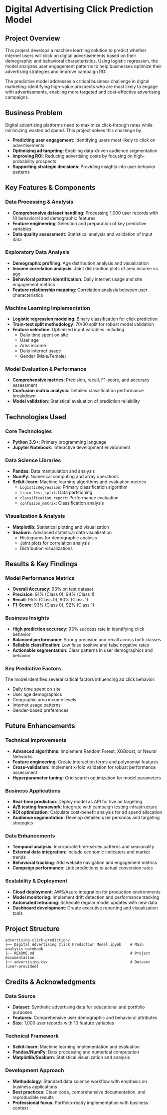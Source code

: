 # Digital Advertising Click Prediction Model

## Project Overview

This project develops a machine learning solution to predict whether internet users will click on digital advertisements based on their demographic and behavioral characteristics. Using logistic regression, the model analyzes user engagement patterns to help businesses optimize their advertising strategies and improve campaign ROI.

The predictive model addresses a critical business challenge in digital marketing: identifying high-value prospects who are most likely to engage with advertisements, enabling more targeted and cost-effective advertising campaigns.

## Business Problem

Digital advertising platforms need to maximize click-through rates while minimizing wasted ad spend. This project solves this challenge by:

- **Predicting user engagement**: Identifying users most likely to click on advertisements
- **Optimizing ad targeting**: Enabling data-driven audience segmentation
- **Improving ROI**: Reducing advertising costs by focusing on high-probability prospects
- **Supporting strategic decisions**: Providing insights into user behavior patterns

## Key Features & Components

### Data Processing & Analysis
- **Comprehensive dataset handling**: Processing 1,000 user records with 10 behavioral and demographic features
- **Feature engineering**: Selection and preparation of key predictive variables
- **Data quality assessment**: Statistical analysis and validation of input data

### Exploratory Data Analysis
- **Demographic profiling**: Age distribution analysis and visualization
- **Income correlation analysis**: Joint distribution plots of area income vs. age
- **Behavioral pattern identification**: Daily internet usage and site engagement metrics
- **Feature relationship mapping**: Correlation analysis between user characteristics

### Machine Learning Implementation
- **Logistic regression modeling**: Binary classification for click prediction
- **Train-test split methodology**: 70/30 split for robust model validation
- **Feature selection**: Optimized input variables including:
  - Daily time spent on site
  - User age
  - Area income
  - Daily internet usage
  - Gender (Male/Female)

### Model Evaluation & Performance
- **Comprehensive metrics**: Precision, recall, F1-score, and accuracy assessment
- **Confusion matrix analysis**: Detailed classification performance breakdown
- **Model validation**: Statistical evaluation of prediction reliability

## Technologies Used

### Core Technologies
- **Python 3.9+**: Primary programming language
- **Jupyter Notebook**: Interactive development environment

### Data Science Libraries
- **Pandas**: Data manipulation and analysis
- **NumPy**: Numerical computing and array operations
- **Scikit-learn**: Machine learning algorithms and evaluation metrics
  - `LogisticRegression`: Primary classification algorithm
  - `train_test_split`: Data partitioning
  - `classification_report`: Performance evaluation
  - `confusion_matrix`: Classification analysis

### Visualization & Analysis
- **Matplotlib**: Statistical plotting and visualization
- **Seaborn**: Advanced statistical data visualization
  - Histograms for demographic analysis
  - Joint plots for correlation analysis
  - Distribution visualizations

## Results & Key Findings

### Model Performance Metrics
- **Overall Accuracy**: 93% on test dataset
- **Precision**: 91% (Class 0), 94% (Class 1)
- **Recall**: 95% (Class 0), 90% (Class 1)
- **F1-Score**: 93% (Class 0), 92% (Class 1)

### Business Insights
- **High prediction accuracy**: 93% success rate in identifying click behavior
- **Balanced performance**: Strong precision and recall across both classes
- **Reliable classification**: Low false positive and false negative rates
- **Actionable segmentation**: Clear patterns in user demographics and behavior

### Key Predictive Factors
The model identifies several critical factors influencing ad click behavior:
- Daily time spent on site
- User age demographics
- Geographic area income levels
- Internet usage patterns
- Gender-based preferences

## Future Enhancements

### Technical Improvements
- **Advanced algorithms**: Implement Random Forest, XGBoost, or Neural Networks
- **Feature engineering**: Create interaction terms and polynomial features
- **Cross-validation**: Implement k-fold validation for robust performance assessment
- **Hyperparameter tuning**: Grid search optimization for model parameters

### Business Applications
- **Real-time prediction**: Deploy model as API for live ad targeting
- **A/B testing framework**: Integrate with campaign testing infrastructure
- **ROI optimization**: Calculate cost-benefit analysis for ad spend allocation
- **Audience segmentation**: Develop detailed user personas and targeting strategies

### Data Enhancements
- **Temporal analysis**: Incorporate time-series patterns and seasonality
- **External data integration**: Include economic indicators and market trends
- **Behavioral tracking**: Add website navigation and engagement metrics
- **Campaign performance**: Link predictions to actual conversion rates

### Scalability & Deployment
- **Cloud deployment**: AWS/Azure integration for production environments
- **Model monitoring**: Implement drift detection and performance tracking
- **Automated retraining**: Schedule regular model updates with new data
- **Dashboard development**: Create executive reporting and visualization tools

## Project Structure
```
advertising-click-prediction/
├── Digital Advertising Click Prediction Model.ipynb    # Main analysis notebook
├── README.md                                           # Project documentation
├── advertising.csv                                     # Dataset (user-provided)
```

## Credits & Acknowledgments

### Data Source
- **Dataset**: Synthetic advertising data for educational and portfolio purposes
- **Features**: Comprehensive user demographic and behavioral attributes
- **Size**: 1,000 user records with 10 feature variables

### Technical Framework
- **Scikit-learn**: Machine learning implementation and evaluation
- **Pandas/NumPy**: Data processing and numerical computation
- **Matplotlib/Seaborn**: Statistical visualization and analysis

### Development Approach
- **Methodology**: Standard data science workflow with emphasis on business applications
- **Best practices**: Clean code, comprehensive documentation, and reproducible results
- **Professional focus**: Portfolio-ready implementation with business context
